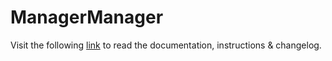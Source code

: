 # ManagerManager

Visit the following [link](http://code.divandesign.biz/modx/managermanager) to read the documentation, instructions & changelog.